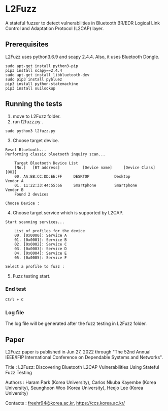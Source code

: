 # L2Fuzz

A stateful fuzzer to detect vulnerabilities in Bluetooth BR/EDR Logical Link Control and Adaptation Protocol (L2CAP) layer.


## Prerequisites

L2Fuzz uses python3.6.9 and scapy 2.4.4. Also, it uses Bluetooth Dongle.

```
sudo apt-get install python3-pip
pip3 install scapy==2.4.4
sudo apt-get install libbluetooth-dev
sudo pip3 install pybluez
pip3 install python-statemachine
pip3 install ouilookup
```

## Running the tests

1. move to L2Fuzz folder.
2. run l2fuzz.py .
```
sudo python3 l2fuzz.py
```
3. Choose target device.
```
Reset Bluetooth...
Performing classic bluetooth inquiry scan...

	Target Bluetooth Device List
	[No.]	[BT address]		  [Device name]		[Device Class]	  	[OUI]
	00.	AA:BB:CC:DD:EE:FF	  DESKTOP       	Desktop   	      	Vendor A
	01.	11:22:33:44:55:66	  Smartphone    	Smartphone	      	Vendor B
	Found 2 devices

Choose Device : 
```
4. Choose target service which is supported by L2CAP.

```
Start scanning services...

	List of profiles for the device
	00. [0x0000]: Service A
	01. [0x0001]: Service B
	02. [0x0002]: Service C
	03. [0x0003]: Service D
	04. [0x0004]: Service E
	05. [0x0005]: Service F
	
Select a profile to fuzz : 
```
5. Fuzz testing start.

### End test

```
Ctrl + C
```

### Log file

The log file will be generated after the fuzz testing in L2Fuzz folder.

## Paper

L2Fuzz paper is published in Jun 27, 2022 through "The 52nd Annual IEEE/IFIP International Conference on Dependable Systems and Networks".

Title : L2Fuzz: Discovering Bluetooth L2CAP Vulnerabilities Using Stateful Fuzz Testing

Authors : Haram Park (Korea University), Carlos Nkuba Kayembe (Korea University), Seunghoon Woo (Korea University), Heejo Lee (Korea University)

Contacts : freehr94@korea.ac.kr, https://ccs.korea.ac.kr/
